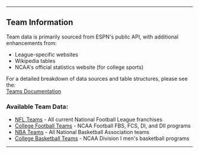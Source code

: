 
---
## Team Information

Team data is primarily sourced from ESPN's public API, with additional enhancements from:
- League-specific websites
- Wikipedia tables
- NCAA's official statistics website (for college sports)

For a detailed breakdown of data sources and table structures, please see the:  
[Teams Documentation](/R/teams/readme.md)

### Available Team Data:
- [NFL Teams](/R/teams/readme.md#nfl-teams) - All current National Football League franchises  
- [College Football Teams](/R/teams/readme.md#college-football-teams) - NCAA Football FBS, FCS, DI, and DII programs  
- [NBA Teams](/R/teams/readme.md#nba-teams) - All National Basketball Association teams  
- [College Basketball Teams](/R/teams/readme.md#college-basketball-teams) - NCAA Division I men's basketball programs  
---